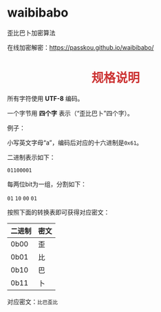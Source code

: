 # waibibabo
歪比巴卜加密算法

在线加密解密：<https://passkou.github.io/waibibabo/>

<h1 style="color: #c33; text-align: center">规格说明</h1>
<p>所有字符使用 <b>UTF-8</b> 编码。</p>
<p>一个字节用 <b>四个字</b> 表示（“歪比巴卜”四个字）。</p>
<p>例子：</p>
<p>小写英文字母“a”，编码后对应的十六进制是<code>0x61</code>。</p>
<p>二进制表示如下：</p>
<p><code>01100001</code></p>
<p>每两位bit为一组，分割如下：</p>
<p><code>01</code> <code>10</code> <code>00</code> <code>01</code></p>
<p>按照下面的转换表即可获得对应密文：</p>
<table>
<thead><th>二进制</th><th>密文</th></thead>
<tbody>
  <tr><td>0b00</td><td>歪</td></tr>
  <tr><td>0b01</td><td>比</td></tr>
  <tr><td>0b10</td><td>巴</td></tr>
  <tr><td>0b11</td><td>卜</td></tr>
</tbody>
</table>
<p>对应密文：<code>比巴歪比</code></p>